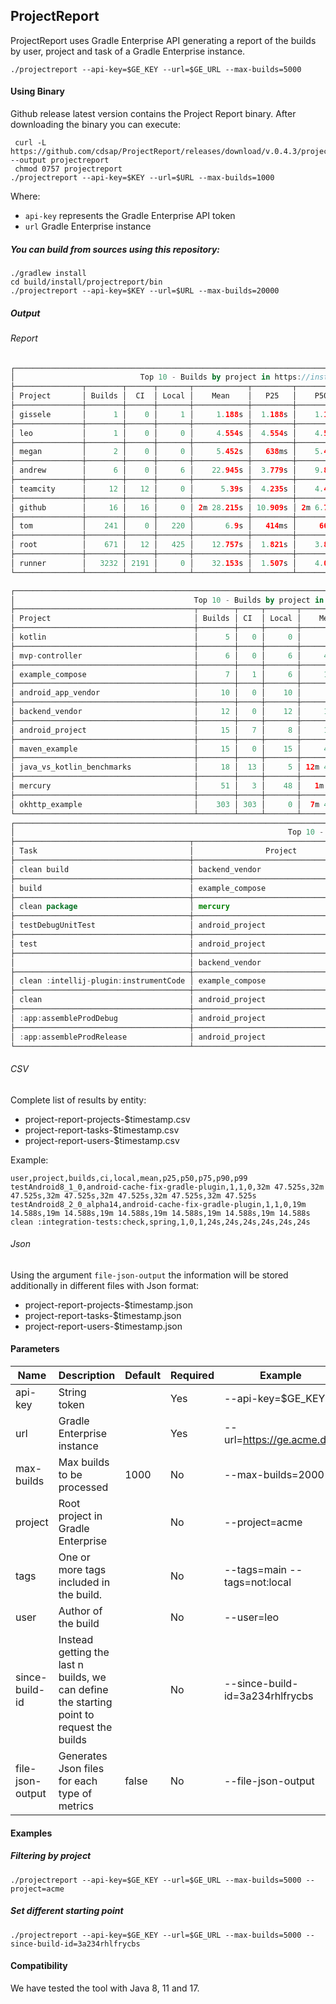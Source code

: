 ## ProjectReport
ProjectReport uses Gradle Enterprise API generating a report of the builds by user, project and task of a Gradle Enterprise
instance.

```
./projectreport --api-key=$GE_KEY --url=$GE_URL --max-builds=5000
```

#### Using Binary

Github release latest version contains the Project Report binary. After downloading the binary you can execute:
```
 curl -L https://github.com/cdsap/ProjectReport/releases/download/v.0.4.3/projectreport --output projectreport
 chmod 0757 projectreport
./projectreport --api-key=$KEY --url=$URL --max-builds=1000
```
Where:
* `api-key` represents the Gradle Enterprise API token
* `url` Gradle Enterprise instance

##### You can build from sources using this repository:
```
./gradlew install
cd build/install/projectreport/bin
./projectreport --api-key=$KEY --url=$URL --max-builds=20000
```

##### Output
###### Report
```kotlin
┌──────────────────────────────────────────────────────────────────────────────────────────────────────────────────┐
│                            Top 10 - Builds by project in https://instance-ge.com                                 │
├───────────────┬────────┬──────┬───────┬────────────┬─────────┬───────────┬───────────┬─────────────┬─────────────┤
│ Project       │ Builds │  CI  │ Local │    Mean    │   P25   │    P50    │    P75    │     P90     │     P99     │
├───────────────┼────────┼──────┼───────┼────────────┼─────────┼───────────┼───────────┼─────────────┼─────────────┤
│ gissele       │      1 │    0 │     1 │     1.188s │  1.188s │    1.188s │    1.188s │      1.188s │      1.188s │
├───────────────┼────────┼──────┼───────┼────────────┼─────────┼───────────┼───────────┼─────────────┼─────────────┤
│ leo           │      1 │    0 │     0 │     4.554s │  4.554s │    4.554s │    4.554s │      4.554s │      4.554s │
├───────────────┼────────┼──────┼───────┼────────────┼─────────┼───────────┼───────────┼─────────────┼─────────────┤
│ megan         │      2 │    0 │     0 │     5.452s │   638ms │    5.452s │   10.267s │     10.267s │     10.267s │
├───────────────┼────────┼──────┼───────┼────────────┼─────────┼───────────┼───────────┼─────────────┼─────────────┤
│ andrew        │      6 │    0 │     6 │    22.945s │  3.779s │    9.825s │   41.228s │  1m 26.662s │  1m 26.662s │
├───────────────┼────────┼──────┼───────┼────────────┼─────────┼───────────┼───────────┼─────────────┼─────────────┤
│ teamcity      │     12 │   12 │     0 │      5.39s │  4.235s │    4.439s │    6.806s │      8.523s │      8.869s │
├───────────────┼────────┼──────┼───────┼────────────┼─────────┼───────────┼───────────┼─────────────┼─────────────┤
│ github        │     16 │   16 │     0 │ 2m 28.215s │ 10.909s │ 2m 6.793s │ 5m 8.024s │  5m 21.341s │  5m 27.079s │
├───────────────┼────────┼──────┼───────┼────────────┼─────────┼───────────┼───────────┼─────────────┼─────────────┤
│ tom           │    241 │    0 │   220 │       6.9s │   414ms │     669ms │    7.032s │     11.795s │    1m 0.07s │
├───────────────┼────────┼──────┼───────┼────────────┼─────────┼───────────┼───────────┼─────────────┼─────────────┤
│ root          │    671 │   12 │   425 │    12.757s │  1.821s │    3.899s │    9.497s │     32.029s │  2m 45.437s │
├───────────────┼────────┼──────┼───────┼────────────┼─────────┼───────────┼───────────┼─────────────┼─────────────┤
│ runner        │   3232 │ 2191 │     0 │    32.153s │  1.507s │    4.098s │    8.431s │     41.595s │ 20m 33.015s │
└───────────────┴────────┴──────┴───────┴────────────┴─────────┴───────────┴───────────┴─────────────┴─────────────┘

┌──────────────────────────────────────────────────────────────────────────────────────────────────────────────────────────────────────────────────┐
│                                        Top 10 - Builds by project in https://instance-ge.com                                                     │
├────────────────────────────────────────┬────────┬─────┬───────┬─────────────┬────────────┬─────────────┬─────────────┬─────────────┬─────────────┤
│ Project                                │ Builds │ CI  │ Local │    Mean     │    P25     │     P50     │     P75     │     P90     │     P99     │
├────────────────────────────────────────┼────────┼─────┼───────┼─────────────┼────────────┼─────────────┼─────────────┼─────────────┼─────────────┤
│ kotlin                                 │      5 │   0 │     0 │       491ms │      322ms │       365ms │       724ms │       914ms │       914ms │
├────────────────────────────────────────┼────────┼─────┼───────┼─────────────┼────────────┼─────────────┼─────────────┼─────────────┼─────────────┤
│ mvp-controller                         │      6 │   0 │     6 │     42.721s │     1.958s │     13.498s │  1m 18.571s │   3m 1.549s │   3m 1.549s │
├────────────────────────────────────────┼────────┼─────┼───────┼─────────────┼────────────┼─────────────┼─────────────┼─────────────┼─────────────┤
│ example_compose                        │      7 │   1 │     6 │     15.327s │      568ms │      7.966s │     25.839s │     53.603s │     53.603s │
├────────────────────────────────────────┼────────┼─────┼───────┼─────────────┼────────────┼─────────────┼─────────────┼─────────────┼─────────────┤
│ android_app_vendor                     │     10 │   0 │    10 │      5.376s │     1.041s │      2.491s │       7.41s │     22.312s │     23.298s │
├────────────────────────────────────────┼────────┼─────┼───────┼─────────────┼────────────┼─────────────┼─────────────┼─────────────┼─────────────┤
│ backend_vendor                         │     12 │   0 │    12 │     15.276s │     2.345s │      6.345s │     33.517s │     45.123s │     47.296s │
├────────────────────────────────────────┼────────┼─────┼───────┼─────────────┼────────────┼─────────────┼─────────────┼─────────────┼─────────────┤
│ android_project                        │     15 │   7 │     8 │     11.272s │     1.023s │      4.598s │     18.555s │     36.578s │     38.153s │
├────────────────────────────────────────┼────────┼─────┼───────┼─────────────┼────────────┼─────────────┼─────────────┼─────────────┼─────────────┤
│ maven_example                          │     15 │   0 │    15 │     42.653s │    19.672s │     57.999s │  1m 10.269s │  1m 15.752s │  1m 18.203s │
├────────────────────────────────────────┼────────┼─────┼───────┼─────────────┼────────────┼─────────────┼─────────────┼─────────────┼─────────────┤
│ java_vs_kotlin_benchmarks              │     18 │  13 │     5 │ 12m 45.891s │    28.877s │ 10m 47.016s │ 23m 49.873s │  32m 4.701s │ 32m 47.525s │
├────────────────────────────────────────┼────────┼─────┼───────┼─────────────┼────────────┼─────────────┼─────────────┼─────────────┼─────────────┤
│ mercury                                │     51 │   3 │    48 │   1m 2.451s │     6.667s │     22.253s │  1m 47.507s │   2m 4.964s │  8m 28.657s │
├────────────────────────────────────────┼────────┼─────┼───────┼─────────────┼────────────┼─────────────┼─────────────┼─────────────┼─────────────┤
│ okhttp_example                         │    303 │ 303 │     0 │  7m 45.605s │ 2m 32.937s │  9m 18.045s │  10m 53.54s │ 12m 22.885s │  17m 8.165s │
└────────────────────────────────────────┴────────┴─────┴───────┴─────────────┴────────────┴─────────────┴─────────────┴─────────────┴─────────────┘
┌─────────────────────────────────────────────────────────────────────────────────────────────────────────────────────────────────────────────────────────────────────────────────────────┐
│                                                             Top 10 - Builds by task in https://instance-ge.com                                                                          │
├───────────────────────────────────────┬───────────────────────────────────────┬────────┬─────┬───────┬─────────────┬─────────────┬────────────┬─────────────┬─────────────┬─────────────┤
│ Task                                  │                Project                │ Builds │ CI  │ Local │    Mean     │     P25     │    P50     │     P75     │     P90     │     P99     │
├───────────────────────────────────────┼───────────────────────────────────────┼────────┼─────┼───────┼─────────────┼─────────────┼────────────┼─────────────┼─────────────┼─────────────┤
│ clean build                           │ backend_vendor                        │      7 │   0 │     7 │     49.605s │      8.339s │    35.244s │     47.296s │   3m 1.549s │   3m 1.549s │
├───────────────────────────────────────┼───────────────────────────────────────┼────────┼─────┼───────┼─────────────┼─────────────┼────────────┼─────────────┼─────────────┼─────────────┤
│ build                                 │ example_compose                       │     10 │   5 │     1 │   2m 3.934s │       486ms │     2.974s │      9.908s │  18m 0.628s │ 19m 57.827s │
├───────────────────────────────────────┼───────────────────────────────────────┼────────┼─────┼───────┼─────────────┼─────────────┼────────────┼─────────────┼─────────────┼─────────────┤
│ clean package                         │ mercury                               │     12 │   0 │    12 │     52.011s │     24.464s │    59.518s │  1m 11.685s │  1m 16.977s │  1m 18.203s │
├───────────────────────────────────────┼───────────────────────────────────────┼────────┼─────┼───────┼─────────────┼─────────────┼────────────┼─────────────┼─────────────┼─────────────┤
│ testDebugUnitTest                     │ android_project                       │     20 │  20 │     0 │  5m 36.565s │  4m 45.064s │ 5m 12.645s │  6m 15.684s │   8m 4.511s │  8m 31.169s │
├───────────────────────────────────────┼───────────────────────────────────────┼────────┼─────┼───────┼─────────────┼─────────────┼────────────┼─────────────┼─────────────┼─────────────┤
│ test                                  │ android_project                       │     22 │  21 │     1 │ 13m 18.469s │ 12m 22.036s │ 14m 0.918s │ 15m 18.322s │ 17m 50.667s │ 19m 15.568s │
├───────────────────────────────────────┼───────────────────────────────────────┼────────┼─────┼───────┼─────────────┼─────────────┼────────────┼─────────────┼─────────────┼─────────────┤
│                                       │ backend_vendor                        │     28 │   0 │    28 │      29.33s │      2.577s │    13.474s │     33.195s │   2m 6.499s │  2m 57.543s │
├───────────────────────────────────────┼───────────────────────────────────────┼────────┼─────┼───────┼─────────────┼─────────────┼────────────┼─────────────┼─────────────┼─────────────┤
│ clean :intellij-plugin:instrumentCode │ example_compose                       │     41 │   3 │    38 │   1m 4.736s │      6.829s │    23.738s │  1m 46.298s │   2m 1.642s │  8m 28.657s │
├───────────────────────────────────────┼───────────────────────────────────────┼────────┼─────┼───────┼─────────────┼─────────────┼────────────┼─────────────┼─────────────┼─────────────┤
│ clean                                 │ android_project                       │     41 │  41 │     0 │      2.437s │      1.964s │     2.361s │      2.695s │      3.228s │      4.705s │
├───────────────────────────────────────┼───────────────────────────────────────┼────────┼─────┼───────┼─────────────┼─────────────┼────────────┼─────────────┼─────────────┼─────────────┤
│ :app:assembleProdDebug                │ android_project                       │     64 │  64 │     0 │  9m 21.541s │  8m 24.199s │ 9m 15.106s │  9m 49.276s │ 10m 54.675s │ 11m 51.258s │
├───────────────────────────────────────┼───────────────────────────────────────┼────────┼─────┼───────┼─────────────┼─────────────┼────────────┼─────────────┼─────────────┼─────────────┤
│ :app:assembleProdRelease              │ android_project                       │    158 │ 158 │     0 │  8m 32.512s │  2m 59.784s │  10m 5.49s │ 11m 28.141s │ 12m 16.328s │ 14m 23.128s │
└───────────────────────────────────────┴───────────────────────────────────────┴────────┴─────┴───────┴─────────────┴─────────────┴────────────┴─────────────┴─────────────┴─────────────┘

```
###### CSV
Complete list of results by entity:
* project-report-projects-$timestamp.csv
* project-report-tasks-$timestamp.csv
* project-report-users-$timestamp.csv

Example:
```
user,project,builds,ci,local,mean,p25,p50,p75,p90,p99
testAndroid8_1_0,android-cache-fix-gradle-plugin,1,1,0,32m 47.525s,32m 47.525s,32m 47.525s,32m 47.525s,32m 47.525s,32m 47.525s
testAndroid8_2_0_alpha14,android-cache-fix-gradle-plugin,1,1,0,19m 14.588s,19m 14.588s,19m 14.588s,19m 14.588s,19m 14.588s,19m 14.588s
clean :integration-tests:check,spring,1,0,1,24s,24s,24s,24s,24s,24s
```

###### Json
Using the argument `file-json-output` the information will be stored additionally in different files with Json format:
* project-report-projects-$timestamp.json
* project-report-tasks-$timestamp.json
* project-report-users-$timestamp.json

#### Parameters

| Name             | Description                                                                               | Default | Required | Example                         |
|------------------|-------------------------------------------------------------------------------------------|---------|----------|---------------------------------|
| api-key          | String token                                                                              |         | Yes      | --api-key=$GE_KEY               |
| url              | Gradle Enterprise instance                                                                |         | Yes      | --url=https://ge.acme.dev       |
| max-builds       | Max builds to be processed                                                                | 1000    | No       | --max-builds=2000               |
| project          | Root project in Gradle Enterprise                                                         |         | No       | --project=acme                  |
| tags             | One or more tags included in the build.                                                   |         | No       | --tags=main --tags=not:local    |
| user             | Author of the build                                                                       |         | No       | --user=leo                      |
| since-build-id   | Instead getting the last n builds, we can define the starting point to request the builds |         | No       | --since-build-id=3a234rhlfrycbs |
| file-json-output | Generates Json files for each type of metrics                                             | false   | No       | --file-json-output              |


#### Examples
##### Filtering by project
```
./projectreport --api-key=$GE_KEY --url=$GE_URL --max-builds=5000 --project=acme
```
##### Set different starting point
```
./projectreport --api-key=$GE_KEY --url=$GE_URL --max-builds=5000 --since-build-id=3a234rhlfrycbs
```

#### Compatibility
We have tested the tool with Java 8, 11 and 17.
